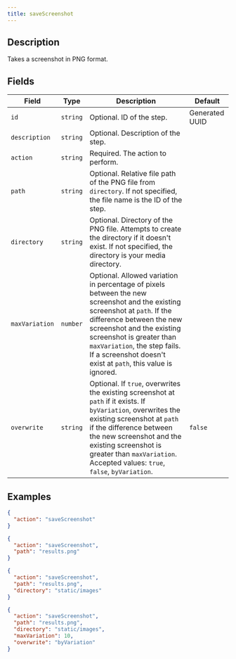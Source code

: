 ```yaml
---
title: saveScreenshot
---
```


## Description

Takes a screenshot in PNG format.

## Fields

| Field        | Type    | Description                                                                                                                                                                                                                                                                                                 | Default             |
|--------------|---------|-------------------------------------------------------------------------------------------------------------------------------------------------------------------------------------------------------------------------------------------------------------------------------------------------------------|---------------------|
| `id`         | `string`| Optional. ID of the step.                                                                                                                                                                                                                                                                                   | Generated UUID      |
| `description`| `string`| Optional. Description of the step.                                                                                                                                                                                                                                                                           |                     |
| `action`     | `string`| Required. The action to perform.                                                                                                                                                                                                                                                                             |                     |
| `path`       | `string`| Optional. Relative file path of the PNG file from `directory`. If not specified, the file name is the ID of the step.                                                                                                                                                                                        |                     |
| `directory`  | `string`| Optional. Directory of the PNG file. Attempts to create the directory if it doesn't exist. If not specified, the directory is your media directory.                                                                                                                                                          |                     |
| `maxVariation`| `number`| Optional. Allowed variation in percentage of pixels between the new screenshot and the existing screenshot at `path`. If the difference between the new screenshot and the existing screenshot is greater than `maxVariation`, the step fails. If a screenshot doesn't exist at `path`, this value is ignored. |                     |
| `overwrite`  | `string`| Optional. If `true`, overwrites the existing screenshot at `path` if it exists. If `byVariation`, overwrites the existing screenshot at `path` if the difference between the new screenshot and the existing screenshot is greater than `maxVariation`. Accepted values: `true`, `false`, `byVariation`.       | `false`             |

## Examples

```json
{
  "action": "saveScreenshot"
}
```

```json
{
  "action": "saveScreenshot",
  "path": "results.png"
}
```

```json
{
  "action": "saveScreenshot",
  "path": "results.png",
  "directory": "static/images"
}
```

```json
{
  "action": "saveScreenshot",
  "path": "results.png",
  "directory": "static/images",
  "maxVariation": 10,
  "overwrite": "byVariation"
}
```
